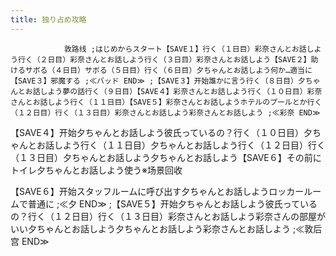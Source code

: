 ```yaml
---
title: 独り占め攻略
---
```


                敦路线 ;はじめからスタート【SAVE１】行く（１日目）彩奈さんとお話しよう行く（２日目）彩奈さんとお話しよう行く（３日目）彩奈さんとお話しよう【SAVE２】助けるサボる（４日目）サボる（５日目）行く（６日目）夕ちゃんとお話しよう何か…適当に【SAVE３】邪魔する ;≪バッド END≫ ;【SAVE３】开始誰かに言う行く（８日目）夕ちゃんとお話しよう夢の話行く（９日目）【SAVE４】彩奈さんとお話しよう行く（１０日目）彩奈さんとお話しよう行く（１１日目）【SAVE５】彩奈さんとお話しようホテルのプールとか行く（１２日目）行く（１３日目）彩奈さんとお話しよう彩奈さんとお話しよう ;≪彩奈 END≫ 

【SAVE４】开始夕ちゃんとお話しよう彼氏っているの？行く（１０日目）夕ちゃんとお話しよう行く（１１日目）夕ちゃんとお話しよう行く（１２日目）行く（１３日目）夕ちゃんとお話しよう夕ちゃんとお話しよう【SAVE６】その前にトイレ夕ちゃんとお話しよう使う※场景回收

【SAVE６】开始スタッフルームに呼び出す夕ちゃんとお話しようロッカールームで普通に ;≪夕 END≫ ;【SAVE５】开始夕ちゃんとお話しよう彼氏っているの？行く（１２日目）行く（１３日目）彩奈さんとお話しよう彩奈さんの部屋がいい夕ちゃんとお話しよう夕ちゃんとお話しよう彩奈さんとお話しよう ;≪敦后宫 END≫


              
